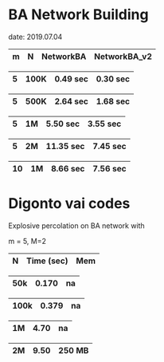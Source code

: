 # BA Network Building 
date: 2019.07.04

m | N | NetworkBA | NetworkBA_v2 |
:---: | :---: | :---: | :---: |

5   |   100K    | 0.49 sec | 0.30 sec
:---: | :---: | :---: | :---: |

5   |   500K    | 2.64 sec | 1.68 sec
:---: | :---: | :---: | :---: |

5   |   1M    | 5.50 sec | 3.55 sec
:---: | :---: | :---: | :---: |

5   |   2M    | 11.35 sec | 7.45 sec
:---: | :---: | :---: | :---: |

10   |   1M    | 8.66 sec | 7.56 sec
:---: | :---: | :---: | :---: |



# Digonto vai codes
Explosive percolation on BA network with

m = 5,
M=2

N     |   Time (sec) |  Mem
:---: | :----: | :---: | 

50k   | 0.170  | na
:---: | :----: | :---: |
 
100k  | 0.379  | na
:---: | :----: | :---: | 

1M    |   4.70  | na
:---: | :----: | :---: | 

2M    |   9.50 |         250 MB
:---: | :----: | :---: | 






